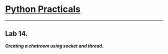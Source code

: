 # [Python Practicals](../../../)


---
## Lab 14.

***Creating a chatroom using socket and thread.***

